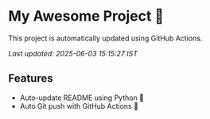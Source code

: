 # My Awesome Project 🚀

This project is automatically updated using GitHub Actions.

_Last updated: 2025-06-03 15:15:27 IST_

## Features
- Auto-update README using Python 🐍
- Auto Git push with GitHub Actions 🤖
